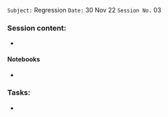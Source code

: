 `Subject:` Regression
 `Date:` 30 Nov 22 `Session No.` 03

### Session content:

- 


#### Notebooks

- 

### Tasks:

- 
